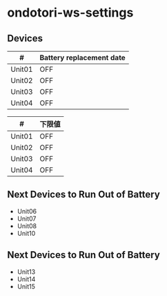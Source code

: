 # ondotori-ws-settings

## Devices

| # | Battery replacement date |
| --- | --- |
| Unit01 | OFF |
| Unit02 | OFF |
| Unit03 | OFF |
| Unit04 | OFF |

| # | 下限値 |
| --- | --- |
| Unit01 | OFF |
| Unit02 | OFF |
| Unit03 | OFF |
| Unit04 | OFF |

## Next Devices to Run Out of Battery

- Unit06
- Unit07
- Unit08
- Unit10

## Next Devices to Run Out of Battery

- Unit13
- Unit14
- Unit15
